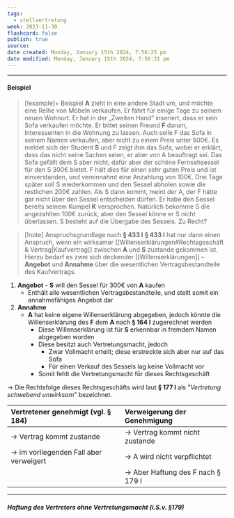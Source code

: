 ```yaml
---
tags:
  - stellvertretung
week: 2023-11-30
flashcard: false
publish: true
source: 
date created: Monday, January 15th 2024, 7:56:25 pm
date modified: Monday, January 15th 2024, 7:56:31 pm
---
```

***
#### Beispiel

> [!example]+ Beispiel 
> **A** zieht in eine andere Stadt um, und möchte eine Reihe von Möbeln verkaufen. Er fährt für einige Tage zu seinem neuen Wohnort. Er hat in der „Zweiten Hand“ inseriert, dass er sein Sofa verkaufen möchte. Er bittet seinen Freund **F** darum, Interessenten in die Wohnung zu lassen. Auch solle F das Sofa in seinem Namen verkaufen, aber nicht zu einem Preis unter 500€. Es meldet sich der Student **S** und F zeigt ihm das Sofa, wobei er erklärt, dass das nicht seine Sachen seien, er aber von A beauftragt sei. Das Sofa gefällt dem S aber nicht; dafür aber der schöne Fernsehsessel für den S 300€ bietet. F hält dies für einen sehr guten Preis und ist einverstanden, und vereinnahmt eine Anzahlung von 100€. Drei Tage später soll S wiederkommen und den Sessel abholen sowie die restlichen 200€ zahlen. Als S dann kommt, meint der A, der F hätte gar nicht über den Sessel entscheiden dürfen. Er habe den Sessel bereits seinem Kumpel **K** versprochen. Natürlich bekomme S die angezahlten 100€ zurück, aber den Sessel könne er S nicht überlassen. S besteht auf die Übergabe des Sessels. Zu Recht?

> [!note] Anspruchsgrundlage nach **§ 433 I** 
> **§ 433 I** hat nur dann einen Anspruch, wenn ein wirksamer [[Willenserklärungen#Rechtsgeschäft & Vertrag|Kaufvertrag]] zwischen **A** und **S** zustande gekommen ist. Hierzu bedarf es zwei sich deckender [[Willenserklärungen]] – **Angebot** und **Annahme** über die wesentlichen Vertragsbestandteile des Kaufvertrags.

1. **Angebot** - **S** will den Sessel für 300€ von **A** kaufen
	- Enthält alle wesentlichen Vertragsbestandteile, und stellt somit ein annahmefähiges Angebot dar
2. **Annahme**
	- **A** hat keine eigene Willenserklärung abgegeben, jedoch könnte die Willenserklärung des **F** dem **A** nach **§ 164 I** zugerechnet werden
		- Diese Willenserklärung ist für **S** erkennbar in fremdem Namen abgegeben worden
		- Diese besitzt auch Vertretungsmacht, jedoch
			- Zwar Vollmacht erteilt; diese erstreckte sich aber nur auf das Sofa
			- Für einen Verkauf des Sessels lag keine Vollmacht vor
		- Somit fehlt die Vertretungsmacht für dieses Rechtsgeschäft

$\longrightarrow$ Die Rechtsfolge dieses Rechtsgeschäfts wird laut **§ 177 I** als "*Vertretung schwebend unwirksam*" bezeichnet.

| Vertretener genehmigt (vgl. § 184) | Verweigerung der Genehmigung |
| :--- | :--- |
| $\rightarrow$ Vertrag kommt zustande | $\rightarrow$ Vertrag kommt nicht zustande |
| $\rightarrow$ im vorliegenden Fall aber verweigert | $\rightarrow$ A wird nicht verpflichtet |
|  | $\rightarrow$ Aber Haftung des F nach § 179 I |

***
##### Haftung des Vertreters ohne Vertretungsmacht (i.S.v. §179)

